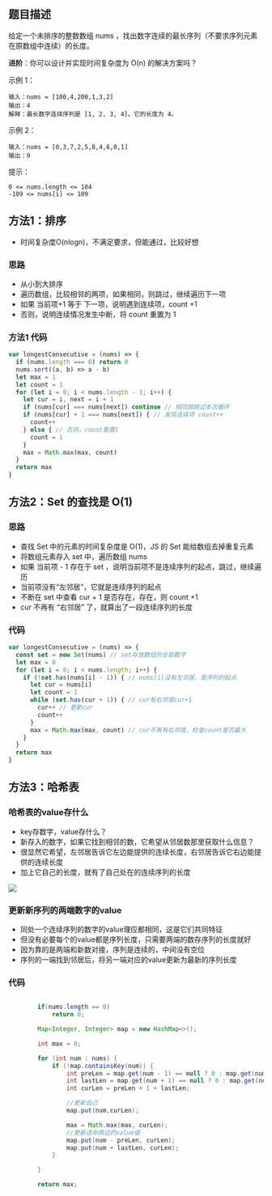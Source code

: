 ## 题目描述

给定一个未排序的整数数组 nums ，找出数字连续的最长序列（不要求序列元素在原数组中连续）的长度。


**进阶**：你可以设计并实现时间复杂度为 O(n) 的解决方案吗？

示例 1：
```text
输入：nums = [100,4,200,1,3,2]
输出：4
解释：最长数字连续序列是 [1, 2, 3, 4]。它的长度为 4。
```
示例 2：
``` text
输入：nums = [0,3,7,2,5,8,4,6,0,1]
输出：9
```
提示：
```text
0 <= nums.length <= 104
-109 <= nums[i] <= 109
```


## 方法1：排序
* 时间复杂度O(nlogn)，不满足要求，但能通过，比较好想

### 思路
* 从小到大排序
* 遍历数组，比较相邻的两项，如果相同，则跳过，继续遍历下一项
* 如果 当前项+1 等于 下一项，说明遇到连续项，count +1
* 否则，说明连续情况发生中断，将 count 重置为 1

### 方法1 代码
```javascript
var longestConsecutive = (nums) => {
  if (nums.length === 0) return 0
  nums.sort((a, b) => a - b)
  let max = 1
  let count = 1
  for (let i = 0; i < nums.length - 1; i++) {
    let cur = i, next = i + 1
    if (nums[cur] === nums[next]) continue // 相同就跳过本次循环
    if (nums[cur] + 1 === nums[next]) { // 发现连续项 count++
      count++
    } else { // 否则，count重置1
      count = 1
    }
    max = Math.max(max, count)
  }
  return max
}
```
## 方法2：Set 的查找是 O(1)
### 思路
* 查找 Set 中的元素的时间复杂度是 O(1)，JS 的 Set 能给数组去掉重复元素
* 将数组元素存入 set 中，遍历数组 nums
* 如果 当前项 - 1 存在于 set ，说明当前项不是连续序列的起点，跳过，继续遍历
* 当前项没有“左邻居”，它就是连续序列的起点
* 不断在 set 中查看 cur + 1 是否存在，存在，则 count +1
* cur 不再有 “右邻居” 了，就算出了一段连续序列的长度

### 代码
```javascript
var longestConsecutive = (nums) => {
  const set = new Set(nums) // set存放数组的全部数字
  let max = 0
  for (let i = 0; i < nums.length; i++) {
    if (!set.has(nums[i] - 1)) { // nums[i]没有左邻居，是序列的起点
      let cur = nums[i]
      let count = 1
      while (set.has(cur + 1)) { // cur有右邻居cur+1
        cur++ // 更新cur
        count++ 
      }
      max = Math.max(max, count) // cur不再有右邻居，检查count是否最大
    }
  }
  return max
}
```

## 方法3：哈希表
### 哈希表的value存什么
* key存数字，value存什么？
* 新存入的数字，如果它找到相邻的数，它希望从邻居数那里获取什么信息？
* 很显然它希望，左邻居告诉它左边能提供的连续长度，右邻居告诉它右边能提供的连续长度
* 加上它自己的长度，就有了自己处在的连续序列的长度

![](https://pic.leetcode-cn.com/2894864f20ba11062c1383215cabee48f423d8813ce291ff0ae7a3c58bbc780e-image.png)

### 更新新序列的两端数字的value
* 同处一个连续序列的数字的value理应都相同，这是它们共同特征
* 但没有必要每个的value都是序列长度，只需要两端的数存序列的长度就好
* 因为靠的是两端和新数对接，序列是连续的，中间没有空位
* 序列的一端找到邻居后，将另一端对应的value更新为最新的序列长度

### 代码 
```java

        if(nums.length == 0)
            return 0;

        Map<Integer, Integer> map = new HashMap<>();

        int max = 0;

        for (int num : nums) {
            if (!map.containsKey(num)) {
                int preLen = map.get(num - 1) == null ? 0 : map.get(num - 1);
                int lastLen = map.get(num + 1) == null ? 0 : map.get(num + 1);
                int curLen = preLen + 1 + lastLen;

                //更新自己
                map.put(num,curLen);

                max = Math.max(max, curLen);
                //更新选中两边的value值
                map.put(num - preLen, curLen);
                map.put(num + lastLen, curLen);
            }

        }

        return max;
```
